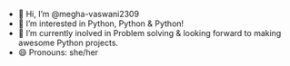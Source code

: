 - 👋 Hi, I’m @megha-vaswani2309
- 👀 I’m interested in Python, Python & Python!
- 🌱 I’m currently inolved in Problem solving & looking forward to making awesome Python projects.
- 😄 Pronouns: she/her

<!---
megha-vaswani2309/megha-vaswani2309 is a ✨ special ✨ repository because its `README.md` (this file) appears on your GitHub profile.
You can click the Preview link to take a look at your changes.
--->
